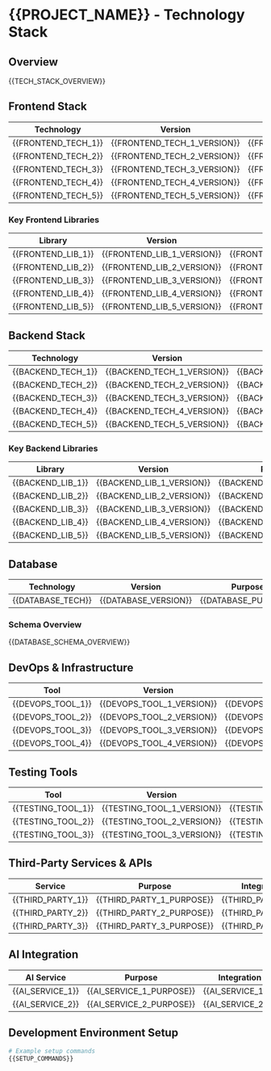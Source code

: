 # {{PROJECT_NAME}} - Technology Stack

## Overview

{{TECH_STACK_OVERVIEW}}

## Frontend Stack

| Technology | Version | Purpose |
|------------|---------|---------|
| {{FRONTEND_TECH_1}} | {{FRONTEND_TECH_1_VERSION}} | {{FRONTEND_TECH_1_PURPOSE}} |
| {{FRONTEND_TECH_2}} | {{FRONTEND_TECH_2_VERSION}} | {{FRONTEND_TECH_2_PURPOSE}} |
| {{FRONTEND_TECH_3}} | {{FRONTEND_TECH_3_VERSION}} | {{FRONTEND_TECH_3_PURPOSE}} |
| {{FRONTEND_TECH_4}} | {{FRONTEND_TECH_4_VERSION}} | {{FRONTEND_TECH_4_PURPOSE}} |
| {{FRONTEND_TECH_5}} | {{FRONTEND_TECH_5_VERSION}} | {{FRONTEND_TECH_5_PURPOSE}} |

### Key Frontend Libraries

| Library | Version | Purpose |
|---------|---------|---------|
| {{FRONTEND_LIB_1}} | {{FRONTEND_LIB_1_VERSION}} | {{FRONTEND_LIB_1_PURPOSE}} |
| {{FRONTEND_LIB_2}} | {{FRONTEND_LIB_2_VERSION}} | {{FRONTEND_LIB_2_PURPOSE}} |
| {{FRONTEND_LIB_3}} | {{FRONTEND_LIB_3_VERSION}} | {{FRONTEND_LIB_3_PURPOSE}} |
| {{FRONTEND_LIB_4}} | {{FRONTEND_LIB_4_VERSION}} | {{FRONTEND_LIB_4_PURPOSE}} |
| {{FRONTEND_LIB_5}} | {{FRONTEND_LIB_5_VERSION}} | {{FRONTEND_LIB_5_PURPOSE}} |

## Backend Stack

| Technology | Version | Purpose |
|------------|---------|---------|
| {{BACKEND_TECH_1}} | {{BACKEND_TECH_1_VERSION}} | {{BACKEND_TECH_1_PURPOSE}} |
| {{BACKEND_TECH_2}} | {{BACKEND_TECH_2_VERSION}} | {{BACKEND_TECH_2_PURPOSE}} |
| {{BACKEND_TECH_3}} | {{BACKEND_TECH_3_VERSION}} | {{BACKEND_TECH_3_PURPOSE}} |
| {{BACKEND_TECH_4}} | {{BACKEND_TECH_4_VERSION}} | {{BACKEND_TECH_4_PURPOSE}} |
| {{BACKEND_TECH_5}} | {{BACKEND_TECH_5_VERSION}} | {{BACKEND_TECH_5_PURPOSE}} |

### Key Backend Libraries

| Library | Version | Purpose |
|---------|---------|---------|
| {{BACKEND_LIB_1}} | {{BACKEND_LIB_1_VERSION}} | {{BACKEND_LIB_1_PURPOSE}} |
| {{BACKEND_LIB_2}} | {{BACKEND_LIB_2_VERSION}} | {{BACKEND_LIB_2_PURPOSE}} |
| {{BACKEND_LIB_3}} | {{BACKEND_LIB_3_VERSION}} | {{BACKEND_LIB_3_PURPOSE}} |
| {{BACKEND_LIB_4}} | {{BACKEND_LIB_4_VERSION}} | {{BACKEND_LIB_4_PURPOSE}} |
| {{BACKEND_LIB_5}} | {{BACKEND_LIB_5_VERSION}} | {{BACKEND_LIB_5_PURPOSE}} |

## Database

| Technology | Version | Purpose |
|------------|---------|---------|
| {{DATABASE_TECH}} | {{DATABASE_VERSION}} | {{DATABASE_PURPOSE}} |

### Schema Overview

{{DATABASE_SCHEMA_OVERVIEW}}

## DevOps & Infrastructure

| Tool | Version | Purpose |
|------|---------|---------|
| {{DEVOPS_TOOL_1}} | {{DEVOPS_TOOL_1_VERSION}} | {{DEVOPS_TOOL_1_PURPOSE}} |
| {{DEVOPS_TOOL_2}} | {{DEVOPS_TOOL_2_VERSION}} | {{DEVOPS_TOOL_2_PURPOSE}} |
| {{DEVOPS_TOOL_3}} | {{DEVOPS_TOOL_3_VERSION}} | {{DEVOPS_TOOL_3_PURPOSE}} |
| {{DEVOPS_TOOL_4}} | {{DEVOPS_TOOL_4_VERSION}} | {{DEVOPS_TOOL_4_PURPOSE}} |

## Testing Tools

| Tool | Version | Purpose |
|------|---------|---------|
| {{TESTING_TOOL_1}} | {{TESTING_TOOL_1_VERSION}} | {{TESTING_TOOL_1_PURPOSE}} |
| {{TESTING_TOOL_2}} | {{TESTING_TOOL_2_VERSION}} | {{TESTING_TOOL_2_PURPOSE}} |
| {{TESTING_TOOL_3}} | {{TESTING_TOOL_3_VERSION}} | {{TESTING_TOOL_3_PURPOSE}} |

## Third-Party Services & APIs

| Service | Purpose | Integration Method |
|---------|---------|-------------------|
| {{THIRD_PARTY_1}} | {{THIRD_PARTY_1_PURPOSE}} | {{THIRD_PARTY_1_METHOD}} |
| {{THIRD_PARTY_2}} | {{THIRD_PARTY_2_PURPOSE}} | {{THIRD_PARTY_2_METHOD}} |
| {{THIRD_PARTY_3}} | {{THIRD_PARTY_3_PURPOSE}} | {{THIRD_PARTY_3_METHOD}} |

## AI Integration

| AI Service | Purpose | Integration Method |
|------------|---------|-------------------|
| {{AI_SERVICE_1}} | {{AI_SERVICE_1_PURPOSE}} | {{AI_SERVICE_1_METHOD}} |
| {{AI_SERVICE_2}} | {{AI_SERVICE_2_PURPOSE}} | {{AI_SERVICE_2_METHOD}} |

## Development Environment Setup

```bash
# Example setup commands
{{SETUP_COMMANDS}}
